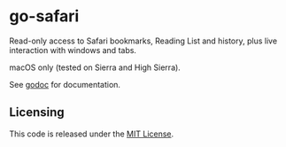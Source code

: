 
go-safari
=========

Read-only access to Safari bookmarks, Reading List and history, plus live interaction with windows and tabs.

macOS only (tested on Sierra and High Sierra).

See [godoc][godoc] for documentation.

Licensing
---------

This code is released under the [MIT License][mit].

[godoc]: https://godoc.org/pkg/github.com/deanishe/go-safari
[mit]: ./LICENCE.txt
